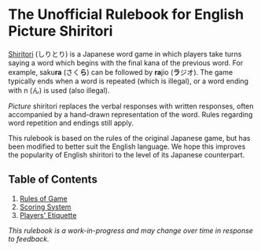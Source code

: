 # The Unofficial Rulebook for English Picture Shiritori

[Shiritori](https://wikipedia.org/wiki/Shiritori) (しりとり) is a Japanese word game in which players take turns saying a word which begins with the final kana of the previous word. For example, saku**ra** (さく**ら**) can be followed by **ra**jio (**ラ**ジオ). The game typically ends when a word is repeated (which is illegal), or a word ending with n (ん) is used (also illegal).

*Picture* shiritori replaces the verbal responses with written responses, often accompanied by a hand-drawn representation of the word. Rules regarding word repetition and endings still apply.

This rulebook is based on the rules of the original Japanese game, but has been modified to better suit the English language. We hope this improves the popularity of English shiritori to the level of its Japanese counterpart.

## Table of Contents

 1. [Rules of Game](rules.md)
 2. [Scoring System](scoring.md)
 3. [Players' Etiquette](etiquette.md)

*This rulebook is a work-in-progress and may change over time in response to feedback.*
